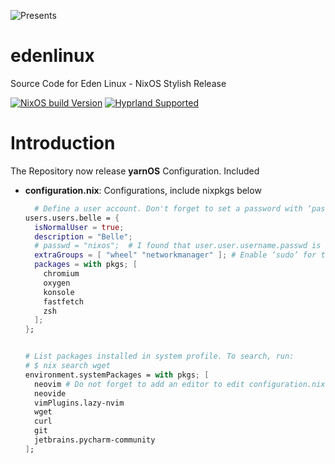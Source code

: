 ![Presents](https://github.com/user-attachments/assets/9a85abf8-a343-43e4-bafe-cb295bc34e8f)
# edenlinux
Source Code for Eden Linux - NixOS Stylish Release

[![NixOS build Version](https://img.shields.io/badge/NixOS%20Build-24.05-blue)](https://nixos.org/blog/announcements/2024/nixos-2405/)
[![Hyprland Supported](https://img.shields.io/badge/Hyprland-blue?&style=for-the-badge&logo=hyprland&logoColor=white)](https://wiki.hyprland.org/Nix/Hyprland-on-NixOS/)

# Introduction
The Repository now release **yarnOS** Configuration. Included
- **configuration.nix**: Configurations, include nixpkgs below
  ```nix
    # Define a user account. Don't forget to set a password with ‘passwd’.
  users.users.belle = {
    isNormalUser = true;
    description = "Belle";
    # passwd = "nixos";  # I found that user.user.username.passwd is undefined. So I give it up.
    extraGroups = [ "wheel" "networkmanager" ]; # Enable ‘sudo’ for the user.
    packages = with pkgs; [
      chromium
      oxygen
      konsole
      fastfetch
      zsh
    ];
  };

  
  # List packages installed in system profile. To search, run:
  # $ nix search wget
  environment.systemPackages = with pkgs; [
    neovim # Do not forget to add an editor to edit configuration.nix! The Nano editor is also installed by default.
    neovide
    vimPlugins.lazy-nvim
    wget
    curl
    git
    jetbrains.pycharm-community
  ];
  ```
